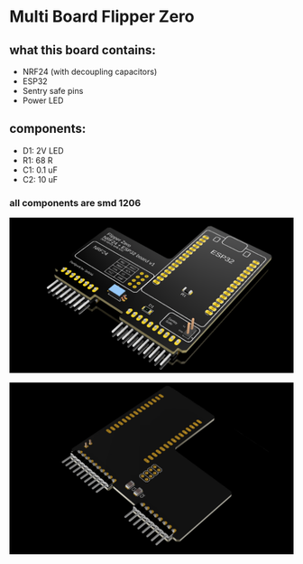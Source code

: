 # Multi Board Flipper Zero

## what this board contains:
- NRF24 (with decoupling capacitors)
- ESP32
- Sentry safe pins
- Power LED

## components:
* D1: 2V LED 
* R1: 68 R
* C1: 0.1 uF
* C2: 10 uF

### all components are smd 1206

![board front](https://github.com/DrB0rk/Flipper-Zero-Boards/blob/main/Multi%20Board/pics/board%20front.png)

![board back](https://github.com/DrB0rk/Flipper-Zero-Boards/blob/main/Multi%20Board/pics/board%20back.png)
